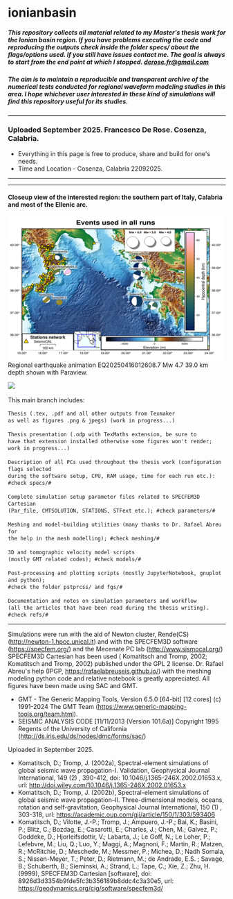 # ionianbasin
##### This repository collects all material related to my Master's thesis work for the Ionian basin region. If you have problems executing the code and reproducing the outputs check inside the folder specs/ about the flags/options used. If you still have issues contact me. The goal is always to start from the end point at which I stopped. derose.fr@gmail.com
##### The aim is to maintain a reproducible and transparent archive of the numerical tests conducted for regional waveform modeling studies in this area. I hope whichever user interested in these kind of simulations will find this repository useful for its studies.
***
### Uploaded September 2025. Francesco De Rose. Cosenza, Calabria.
* Everything in this page is free to produce, share and build for one's needs.
* Time and Location - Cosenza, Calabria 22092025.
***
---------------------
#### Closeup view of the interested region: the southern part of Italy, Calabria and most of the Ellenic arc.
<img src="events_runs.png" width="500" alt="Closeup of the Ionian basin arc">
Regional earthquake animation EQ20250416012608.7 Mw 4.7 39.0 km depth shown with Paraview.

![](open.gif)

This main branch includes:
        
    Thesis (.tex, .pdf and all other outputs from Texmaker 
    as well as figures .png & jpegs) (work in progress...)

    Thesis presentation (.odp with TexMaths extension, be sure to 
    have that extension installed otherwise some figures won't render; work in progress...)

    Description of all PCs used throughout the thesis work (configuration flags selected 
    during the software setup, CPU, RAM usage, time for each run etc.): #check specs/#

    Complete simulation setup parameter files related to SPECFEM3D Cartesian
    (Par_file, CMTSOLUTION, STATIONS, STFext etc.); #check parameters/#

    Meshing and model-building utilities (many thanks to Dr. Rafael Abreu for 
    the help in the mesh modelling); #check meshing/# 

    3D and tomographic velocity model scripts 
    (mostly GMT related codes); #check models/#

    Post-processing and plotting scripts (mostly JupyterNotebook, gnuplot and python);
    #check the folder pstprcss/ and fgs/#

    Documentation and notes on simulation parameters and workflow
    (all the articles that have been read during the thesis writing). #check refs/# 
---------------------
Simulations were run with the aid of Newton cluster, Rende(CS) (http://newton-1.hpcc.unical.it) and with the SPECFEM3D software (https://specfem.org/) and the Mecenate PC lab (http://www.sismocal.org/)
SPECFEM3D Cartesian has been used ( Komatitsch and Tromp, 2002; Komatitsch and Tromp, 2002) published under the GPL 2 license.
Dr. Rafael Abreu's help (IPGP, https://rafaelabreuseis.github.io/)  with the meshing modeling python code and relative notebook is greatly appreciated. All figures have been made using SAC and GMT.
* GMT - The Generic Mapping Tools, Version 6.5.0 [64-bit] [12 cores] (c) 1991-2024 The GMT Team (https://www.generic-mapping-tools.org/team.html).
* SEISMIC ANALYSIS CODE [11/11/2013 (Version 101.6a)]  Copyright 1995 Regents of the University of California (http://ds.iris.edu/ds/nodes/dmc/forms/sac/)
  
Uploaded in September 2025.

* Komatitsch, D.; Tromp, J. (2002a), Spectral-element simulations of global seismic wave propagation-I. Validation, Geophysical Journal International, 149 (2) , 390-412, doi: 10.1046/j.1365-246X.2002.01653.x, url: http://doi.wiley.com/10.1046/j.1365-246X.2002.01653.x
* Komatitsch, D.; Tromp, J. (2002b), Spectral-element simulations of global seismic wave propagation–II. Three-dimensional models, oceans, rotation and self-gravitation, Geophysical Journal International, 150 (1) , 303-318, url: https://academic.oup.com/gji/article/150/1/303/593406
* Komatitsch, D.; Vilotte, J.-P.; Tromp, J.; Ampuero, J.-P.; Bai, K.; Basini, P.; Blitz, C.; Bozdag, E.; Casarotti, E.; Charles, J.; Chen, M.; Galvez, P.; Goddeke, D.; Hjorleifsdottir, V.; Labarta, J.; Le Goff, N.; Le Loher, P.; Lefebvre, M.; Liu, Q.; Luo, Y.; Maggi, A.; Magnoni, F.; Martin, R.; Matzen, R.; McRitchie, D.; Meschede, M.; Messmer, P.; Michea, D.; Nadh Somala, S.; Nissen-Meyer, T.; Peter, D.; Rietmann, M.; de Andrade, E.S. ; Savage, B.; Schuberth, B.; Sieminski, A.; Strand, L.; Tape, C.; Xie, Z.; Zhu, H. (9999), SPECFEM3D Cartesian [software], doi: 8926d3d3354b9fde5fc3b356189b8ddc4c3a30e5, url: https://geodynamics.org/cig/software/specfem3d/


